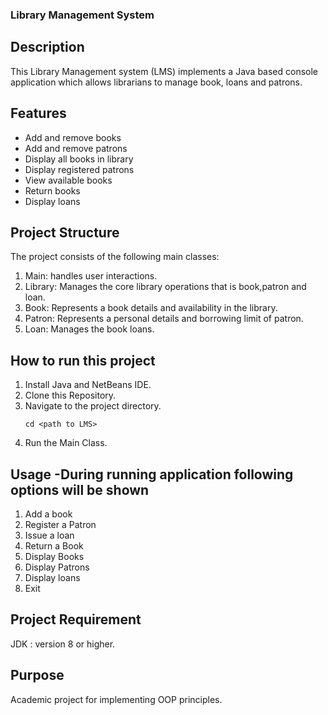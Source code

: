 ### Library Management System
## Description
This Library Management system (LMS) implements a Java based console application which allows librarians to manage book, loans and patrons.
## Features
- Add and remove books
- Add and remove patrons
- Display all books in library
- Display registered patrons
- View available books
- Return books
- Display loans
## Project Structure
The project consists of the following main classes:
1. Main: handles user interactions.
2. Library: Manages the core library operations that is book,patron and loan. 
3. Book: Represents a book details and availability in the library.
4. Patron: Represents a personal details and borrowing limit of patron.
5. Loan: Manages the book loans.

## How to run this project
1. Install Java and NetBeans IDE.
2. Clone this Repository.
3. Navigate to the project directory.
   ```
   cd <path to LMS>
    ```
5. Run the Main Class.

## Usage -During running application following options will be shown
1. Add a book
2. Register a Patron
3. Issue a loan
4. Return a Book
5. Display Books
6. Display Patrons
7. Display loans
8. Exit

## Project Requirement
JDK : version 8 or higher.

## Purpose
Academic project for implementing OOP principles.
